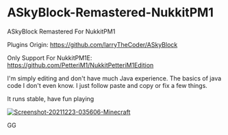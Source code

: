 # ASkyBlock-Remastered-NukkitPM1
ASkyBlock Remastered For NukkitPM1

Plugins Origin: https://github.com/larryTheCoder/ASkyBlock

Only Support For NukkitPM1E: https://github.com/PetteriM1/NukkitPetteriM1Edition

I'm simply editing and don't have much Java experience. The basics of java code I don't even know. I just follow paste and copy or fix a few things.

It runs stable, have fun playing


<a href="https://ibb.co/bWR3XyB"><img src="https://i.ibb.co/f1GSHKp/Screenshot-20211223-035606-Minecraft.png" alt="Screenshot-20211223-035606-Minecraft" border="0"></a>

GG
